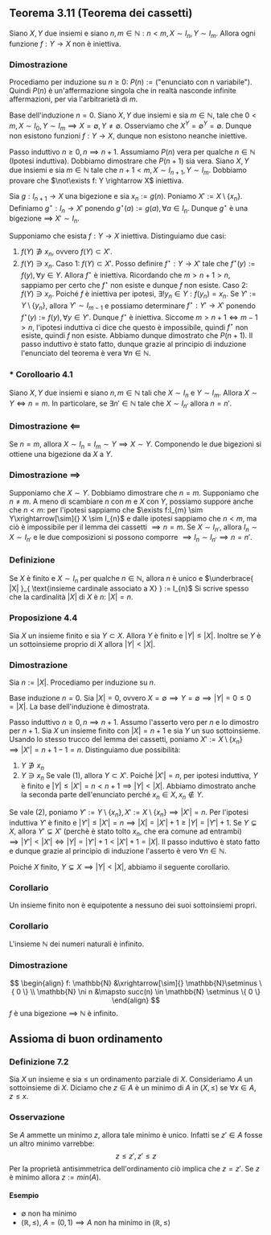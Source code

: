 ## Teorema 3.11 (Teorema dei cassetti)
Siano $X, Y$ due insiemi e siano $n, m \in \mathbb{N} : n < m, X \sim I_{n}, Y \sim I_{m}$. Allora ogni funzione $f:Y\rightarrow X$ non è iniettiva.

### Dimostrazione
Procediamo per induzione su $n\geq 0$: $P(n):=(\text{"enunciato con n variabile"})$. Quindi $P(n)$ è un'affermazione singola che in realtà nasconde infinite affermazioni, per via l'arbitrarietà di $m$.

Base dell'induzione $n = 0$.
Siano $X, Y$ due insiemi e sia $m \in \mathbb{N}$, tale che $0 < m, X \sim I_{0}, Y \sim I_{m} \implies X = \emptyset, Y \neq \emptyset$. Osserviamo che $X^{Y} = \emptyset^{Y}=\emptyset$. Dunque non esistono funzioni $f:Y\rightarrow X$, dunque non esistono neanche iniettive.

Passo induttivo $n\geq 0, n \implies n + 1$.
Assumiamo $P(n)$ vera per qualche $n \in \mathbb{N}$ (Ipotesi induttiva).
Dobbiamo dimostrare che $P(n+1)$ sia vera. 
Siano $X, Y$ due insiemi e sia $m \in \mathbb{N}$ tale che $n + 1 < m, X \sim I_{n+1}, Y \sim I_{m}$.
Dobbiamo provare che $\not\exists f: Y \rightarrow X$ iniettiva.

Sia $g:I_{n+1} \rightarrow X$ una bigezione e sia $x_{n} := g(n)$.
Poniamo $X':=X\setminus\{ x_{n} \}$. Definiamo $g^{\star}:I_{n}\rightarrow X'$ ponendo $g^{\star}(a):=g(a), \forall a \in I_{n}$. Dunque $g^{\star}$ è una bigezione $\implies$ $X' \sim I_{n}$.

Supponiamo che esista $f:Y \rightarrow X$ iniettiva.
Distinguiamo due casi:
1. $f(Y) \not\ni x_{n}$, ovvero $f(Y)\subset X'$.
2. $f(Y) \ni x_{n}$.
Caso 1:
$f(Y)\subset X'$. Posso definire $f^{\star}:Y \rightarrow X'$ tale che $f^{\star}(y):=f(y),\forall y \in Y$. Allora $f^{\star}$ è iniettiva. Ricordando che $m > n+1>n$, sappiamo per certo che $f^{\star}$ non esiste e dunque $f$ non esiste.
Caso 2:
$f(Y) \ni x_{n}$. Poiché $f$ è iniettiva per ipotesi, $\exists!y_{n}\in Y : f(y_{n})=x_{n}$.
Se $Y':=Y\setminus \{ y_{n} \}$, allora $Y' \sim I_{m - 1}$ e possiamo determinare $f^{\star}:Y' \rightarrow X'$ ponendo $f^{\star}(y):=f(y), \forall y \in Y'$. Dunque $f^{\star}$ è iniettiva. Siccome $m>n+1 \Longleftrightarrow m - 1 > n$, l'ipotesi induttiva ci dice che questo è impossibile, quindi $f^{\star}$ non esiste, quindi $f$ non esiste.
Abbiamo dunque dimostrato che $P(n+1)$.
Il passo induttivo è stato fatto, dunque grazie al principio di induzione l'enunciato del teorema è vera $\forall n\in \mathbb{N}$.

### * Corolloario 4.1
Siano $X, Y$ due insiemi e siano $n, m \in \mathbb{N}$ tali che $X \sim I_{n}$ e $Y \sim I_{m}$. Allora $X \sim Y \Longleftrightarrow n = m$.
In particolare, se $\exists n' \in \mathbb{N}$ tale che $X \sim I_{n'}$ allora $n = n'$.
### Dimostrazione $\impliedby$
Se $n = m$, allora $X \sim I_{n}=I_{m} \sim Y \implies X \sim Y$. Componendo le due bigezioni si ottiene una bigezione da $X$ a $Y$.
### Dimostrazione $\implies$
Supponiamo che $X \sim Y$. Dobbiamo dimostrare che $n = m$. 
Supponiamo che $n \neq m$. A meno di scambiare $n$ con $m$ e $X$ con $Y$, possiamo suppore anche che $n < m$: per l'ipotesi sappiamo che $\exists f:I_{m} \sim Y\xrightarrow[\sim]{} X \sim I_{n}$ e dalle ipotesi sappiamo che $n < m$, ma ciò è impossibile per il lemma dei cassetti $\implies n = m$.
Se $X \sim I_{n'}$, allora $I_{n} \sim X \sim I_{n'}$ e le due composizioni si possono comporre $\implies I_{n} \sim I_{n'} \implies n = n'$.
### Definizione
Se $X$ è finito e $X \sim I_{n}$ per qualche $n \in \mathbb{N}$, allora $n$ è unico e $\underbrace{ |X| }_{ \text{insieme cardinale associato a X} } := I_{n}$
Si scrive spesso che la cardinalità $|X|$ di $X$ è $n$: $|X| = n$.
### Proposizione 4.4
Sia $X$ un insieme finito e sia $Y \subset X$. Allora $Y$ è finito e $|Y| \leq |X|$. Inoltre se $Y$ è un sottoinsieme proprio di $X$ allora $|Y| < |X|$.
### Dimostrazione 
Sia $n:=|X|$. Procediamo per induzione su $n$.

Base induzione $n=0$.
Sia $|X| = 0$, ovvero $X=\emptyset \implies Y=\emptyset \implies |Y| = 0 \leq 0 = |X|$.
La base dell'induzione è dimostrata.

Passo induttivo $n \geq 0, n \implies n+1$.
Assumo l'asserto vero per $n$ e lo dimostro per $n + 1$.
Sia $X$ un insieme finito con $|X| = n+1$ e sia $Y$ un suo sottoinsieme.
Usando lo stesso trucco del lemma dei cassetti, poniamo $X' := X \setminus \{ x_{n} \} \implies |X'| = n + 1 - 1= n$.
Distinguiamo due possibilità:
1. $Y \not\ni x_{n}$
2. $Y \ni x_{n}$
Se vale (1), allora $Y \subset X'$. Poiché $|X'| = n$, per ipotesi induttiva, $Y$ è finito e $|Y| \leq |X'| = n < n + 1 \implies |Y| < |X|$. Abbiamo dimostrato anche la seconda parte dell'enunciato perché $x_{n} \in X, x_{n} \not\in Y$.

Se vale (2), poniamo $Y' := Y \setminus \{ x_{n} \}, X' := X \setminus \{ x_{n} \} \implies |X'| = n$. Per l'ipotesi induttiva $Y'$ è finito e $|Y'| \leq |X'| = n \implies|X| = |X'| + 1 \geq |Y| = |Y'| + 1$.
Se $Y \subsetneq X$, allora $Y' \subsetneq X'$ (perchè è stato tolto $x_{n}$, che era comune ad entrambi) $\implies |Y'| < |X'| \Longleftrightarrow |Y| = |Y'| + 1 < |X'|+1 = |X|$.
Il passo induttivo è stato fatto e dunque grazie al principio di induzione l'asserto è vero $\forall n \in \mathbb{N}$.

Poiché $X$ finito, $Y \subsetneq X \implies |Y| < |X|$, abbiamo il seguente corollario.
### Corollario
Un insieme finito non è equipotente a nessuno dei suoi sottoinsiemi propri.
### Corollario
L'insieme $\mathbb{N}$ dei numeri naturali è infinito.
### Dimostrazione
$$
\begin{align}
f: \mathbb{N} &\xrightarrow[\sim]{}  \mathbb{N}\setminus \{ 0 \} \\
\mathbb{N} \ni n &\mapsto succ(n) \in \mathbb{N} \setminus \{ 0 \}
\end{align}
$$
$f$ è una bigezione $\implies$ $\mathbb{N}$ è infinito.
## Assioma di buon ordinamento
### Definizione 7.2
Sia $X$ un insieme e sia $\leq$ un ordinamento parziale di $X$. Consideriamo $A$ un sottoinsieme di $X$. Diciamo che $z \in A$ è un minimo di $A$ in $(X, \leq)$ se $\forall x \in A, z \leq x$.

### Osservazione
Se $A$ ammette un minimo $z$, allora tale minimo è unico. Infatti se $z' \in A$ fosse un altro minimo varrebbe:
$$
z \leq z', z' \leq z
$$
Per la proprietà antisimmetrica dell'ordinamento ciò implica che $z = z'$. Se $z$ è minimo allora $z := min(A)$.

#### Esempio
- $\emptyset$ non ha minimo
- $(\mathbb{R}, \leq)$, $A = (0,1) \implies A$ non ha minimo in $(\mathbb{R}, \leq)$
